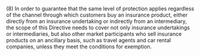 (8) In order to guarantee that the same level of protection applies regardless of the channel through which customers buy an insurance product, either directly from an insurance undertaking or indirectly from an intermediary, the scope of this Directive needs to cover not only insurance undertakings or intermediaries, but also other market participants who sell insurance products on an ancillary basis, such as travel agents and car rental companies, unless they meet the conditions for exemption.